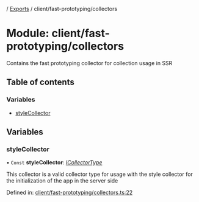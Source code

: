 [](../README.md) / [Exports](../modules.md) / client/fast-prototyping/collectors

# Module: client/fast-prototyping/collectors

Contains the fast prototyping collector for collection usage
in SSR

## Table of contents

### Variables

- [styleCollector](client_fast_prototyping_collectors.md#stylecollector)

## Variables

### styleCollector

• `Const` **styleCollector**: [*ICollectorType*](../interfaces/client.icollectortype.md)

This collector is a valid collector type for usage with the
style collector for the initialization of the app in the server side

Defined in: [client/fast-prototyping/collectors.ts:22](https://github.com/onzag/itemize/blob/55e63f2c/client/fast-prototyping/collectors.ts#L22)
